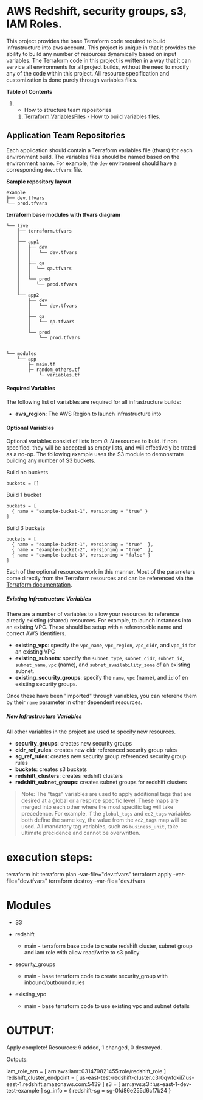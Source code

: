 # AWS Redshift, security groups, s3, IAM Roles.
This project provides the base Terraform code required to build infrastructure into aws account. 
This project is unique in that it provides the ability to build any number of resources dynamically based on input variables.
The Terraform code in this project is written in a way that it can service all environments for all project builds, without the need to modify any of the code within this project. 
All resource specification and customization is done purely through variables files.

**Table of Contents**
1.  - How to structure team repositories
    1. [Terraform VariablesFiles](#terraform-vars) - How to build variables files.

## Application Team Repositories

Each application should contain a Terraform variables file (tfvars) for each environment build.
The variables files should be named based on the environment name. 
For example, the `dev` environment should have a corresponding `dev.tfvars` file.

**Sample repository layout**
~~~
example
├── dev.tfvars
└── prod.tfvars
~~~

**terraform base modules with tfvars diagram**
~~~
└── live
    ├── terraform.tfvars
    │
    ├── app1
    │   ├── dev
    │   │   └── dev.tfvars
    │   │  
    │   ├── qa
    │   │  └── qa.tfvars
    │   │   
    │   └── prod
    │      └── prod.tfvars
    │       
    └── app2
        ├── dev
        │   └── dev.tfvars
        │   
        ├── qa
        │   └── qa.tfvars
        │  
        └── prod
            └── prod.tfvars
            
	 
└── modules
    └── app
	    ├─ main.tf
	    ├─ random_others.tf
            └─ variables.tf
~~~



#### Required Variables
The following list of variables are required for all infrastructure builds:


* **aws_region**: The AWS Region to launch infrastructure into



#### Optional Variables

Optional variables consist of lists from _0..N_ resources to buld. If non specified, they will be accepted as empty lists, and will effectively be trated as a no-op. The following example uses the S3 module to demonstrate building any number of S3 buckets.

Build no buckets
~~~
buckets = []
~~~

Build 1 bucket
~~~
buckets = [
  { name = "example-bucket-1", versioning = "true" }
]
~~~

Build 3 buckets
~~~
buckets = [
  { name = "example-bucket-1", versioning = "true"  },
  { name = "example-bucket-2", versioning = "true"  },
  { name = "example-bucket-3", versioning = "false" }
]
~~~


Each of the optional resources work in this manner. Most of the parameters come directly from the Terraform resources and can be referenced via the [Terraform documentation](https://www.terraform.io/docs/providers/aws/index.html). 


##### Existing Infrastructure Variables
There are a number of variables to allow your resources to reference already existing (shared) resources. For example, to launch instances into an existing VPC. These should be setup with a referencable name and correct AWS identifiers.

* **existing_vpc**: specify the `vpc_name`, `vpc_region`, `vpc_cidr`, and `vpc_id` for an existing VPC
* **existing_subnets**: specify the `subnet_type`, `subnet_cidr`, `subnet_id`, `subnet_name`, `vpc` (name), and `subnet_availability_zone` of an existing subnet.
* **existing_security_groups**: specify the `name`, `vpc` (name), and `id` of en existing security groups.


Once these have been "imported" through variables, you can referene them by their `name` parameter in other dependent resources.


##### New Infrastructure Variables
All other variables in the project are used to specify new resources.

* **security_groups**: creates new security groups
* **cidr_ref_rules**: creates new cidr referenced security group rules
* **sg_ref_rules**: creates new security group referenced security group rules
* **buckets**: creates s3 buckets
* **redshift_clusters**: creates redshift clusters
* **redshift_subnet_groups**: creates subnet groups for redshift clusters

> Note: The "tags" variables are used to apply additional tags that are desired at a global or a respirce specific level. These maps are merged into each other where the most specific tag will take precedence. For example, if the `global_tags` and `ec2_tags` variables both define the same key, the value from the `ec2_tags` map will be used. All mandatory tag variables, such as `business_unit`, take ultimate precidence and cannot be overwritten.


# execution steps: 


terraform init
terraform plan -var-file="dev.tfvars"
terraform apply -var-file="dev.tfvars"
terraform destroy -var-file="dev.tfvars

# Modules
 * S3 

 * redshift
    * main - terraform base code to create redshift cluster, subnet group and iam role with allow read/write to s3 policy

 * security_groups
     * main - base terraform code to create security_group with inbound/outbound rules

 * existing_vpc
     * main - base terraform code to use existing vpc and subnet details

# OUTPUT:
Apply complete! Resources: 9 added, 1 changed, 0 destroyed.

Outputs:

iam_role_arn = [
    arn:aws:iam::031479821455:role/redshift_role
]
redshift_cluster_endpoint = [
    us-east-test-redshift-cluster.c3r0qwfokil7.us-east-1.redshift.amazonaws.com:5439
]
s3 = [
    arn:aws:s3:::us-east-1-dev-test-example
]
sg_info = {
  redshift-sg = sg-0fd86e255d6cf7b24
}


